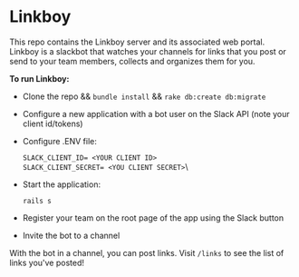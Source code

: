 # Linkboy

This repo contains the Linkboy server and its associated web portal. Linkboy is a slackbot that watches your channels for
links that you post or send to your team members, collects and organizes them for you.

**To run Linkboy:**

* Clone the repo && `bundle install` && `rake db:create db:migrate`
* Configure a new application with a bot user on the Slack API (note your client id/tokens)
* Configure .ENV file:

     `SLACK_CLIENT_ID= <YOUR CLIENT ID>`\
     `SLACK_CLIENT_SECRET= <YOU CLIENT SECRET>`\

* Start the application:

    `rails s`
    
* Register your team on the root page of the app using the Slack button
* Invite the bot to a channel

With the bot in a channel, you can post links. Visit `/links` to see the list of links you've posted!
